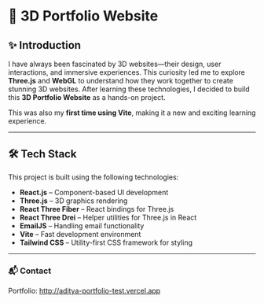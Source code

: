 # 🚀 3D Portfolio Website

## ✨ Introduction  
I have always been fascinated by 3D websites—their design, user interactions, and immersive experiences. This curiosity led me to explore **Three.js** and **WebGL** to understand how they work together to create stunning 3D websites. After learning these technologies, I decided to build this **3D Portfolio Website** as a hands-on project.  

This was also my **first time using Vite**, making it a new and exciting learning experience.  

---

## 🛠 Tech Stack  
This project is built using the following technologies:  

- **React.js** – Component-based UI development  
- **Three.js** – 3D graphics rendering  
- **React Three Fiber** – React bindings for Three.js  
- **React Three Drei** – Helper utilities for Three.js in React  
- **EmailJS** – Handling email functionality  
- **Vite** – Fast development environment  
- **Tailwind CSS** – Utility-first CSS framework for styling  

---


### 📬 Contact
Portfolio: http://aditya-portfolio-test.vercel.app










